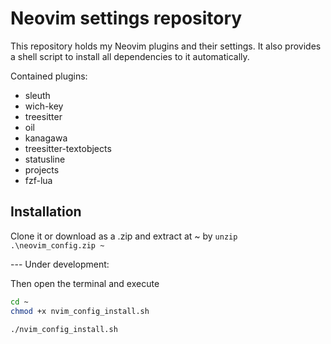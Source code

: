 # Neovim settings repository

This repository holds my Neovim plugins and their settings. It also provides a shell script to install all dependencies to it automatically.

Contained plugins:

- sleuth
- wich-key
- treesitter
- oil
- kanagawa
- treesitter-textobjects
- statusline
- projects
- fzf-lua


## Installation 
Clone it or download as a .zip and extract at ~ by `unzip .\neovim_config.zip ~`

--- Under development:

Then open the terminal and execute

```bash
cd ~
chmod +x nvim_config_install.sh

./nvim_config_install.sh
```
